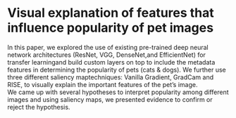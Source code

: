 # Visual explanation of features that influence popularity of pet images

In this paper, we explored the use of existing pre-trained deep neural network architectures (ResNet, VGG, DenseNet,and  EfficientNet)
for  transfer learningand  build  custom layers on top to include the metadata features in determining the popularity of pets (cats & dogs). 
We further use three different  saliency  maptechniques:  Vanilla  Gradient, GradCam  and  RISE, to  visually  explain  the  important features  of  the  pet’s  image.  
We  came  up  with  several hypotheses to interpret popularity among different images and using saliency maps, we presented evidence to confirm or reject the hypothesis. 
